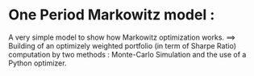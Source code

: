 # One Period Markowitz model : 
A very simple model to show how Markowitz optimization works.
==> Building of an optimizely weighted portfolio (in term of Sharpe Ratio) computation by two methods : Monte-Carlo Simulation and the use of a Python optimizer.



